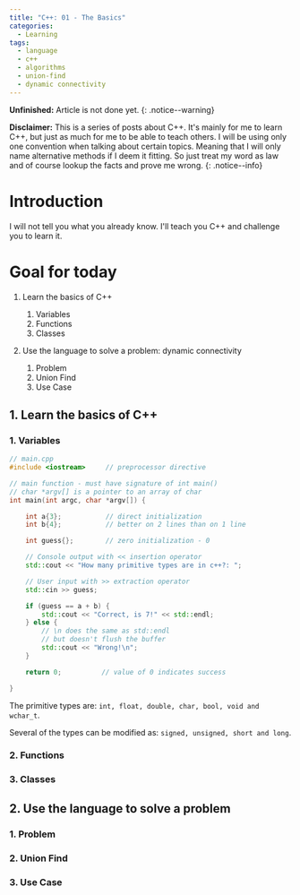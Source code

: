 ```yaml
---
title: "C++: 01 - The Basics"
categories:
  - Learning
tags:
  - language
  - c++
  - algorithms
  - union-find
  - dynamic connectivity
---
```


**Unfinished:** Article is not done yet.
{: .notice--warning}

**Disclaimer:** This is a series of posts about C++. It's mainly for me to learn C++, but just as much for me to be able to teach others.
I will be using only one convention when talking about certain topics. Meaning that I will only name alternative
methods if I deem it fitting. So just treat my word as law and of course lookup the facts and prove me wrong.
{: .notice--info}

# Introduction

I will not tell you what you already know.
I'll teach you C++ and challenge you to learn it.

# Goal for today

1. Learn the basics of C++
    1. Variables
    2. Functions
    3. Classes

2. Use the language to solve a problem: dynamic connectivity
    1. Problem
    2. Union Find
    3. Use Case

## 1. Learn the basics of C++

### 1. Variables

```cpp
// main.cpp
#include <iostream>     // preprocessor directive

// main function - must have signature of int main()
// char *argv[] is a pointer to an array of char
int main(int argc, char *argv[]) {

    int a{3};           // direct initialization
    int b{4};           // better on 2 lines than on 1 line

    int guess{};        // zero initialization - 0

    // Console output with << insertion operator
    std::cout << "How many primitive types are in c++?: ";

    // User input with >> extraction operator
    std::cin >> guess;

    if (guess == a + b) {
        std::cout << "Correct, is 7!" << std::endl;
    } else {
        // \n does the same as std::endl
        // but doesn't flush the buffer
        std::cout << "Wrong!\n";
    }

    return 0;          // value of 0 indicates success

}
```

The primitive types are: `int, float, double, char, bool, void and wchar_t`.

Several of the types can be modified as: `signed, unsigned, short and long`.


### 2. Functions

### 3. Classes 


## 2. Use the language to solve a problem

### 1. Problem

### 2. Union Find

### 3. Use Case
